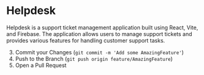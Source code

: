 
# Helpdesk


Helpdesk is a support ticket management application built using React, Vite, and Firebase. The application allows users to manage support tickets and provides various features for handling customer support tasks.


3.  Commit your Changes (`git commit -m 'Add some AmazingFeature'`)
4.  Push to the Branch (`git push origin feature/AmazingFeature`)
5.  Open a Pull Request

